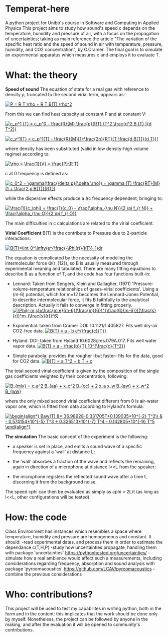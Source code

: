 # Temperat-here
A python project for Unibo's course in Software and Computing in Applied Physics 
This project aims to study how sound's speed c depends on the temperature, humidity and pressure of air, with a focus on the propagation of uncertainties; taking as main reference the article "The variation of the specific heat ratio and the speed of sound in air with temperature, pressure, humidity, and CO2 concentration", by O.Cramer. 
The final goal is to simulate an experimental apparatus which measures c and employs it to evaluate T. 


# What: the theory

**Speed of sound**
The equation of state for a real gas with reference to density ρ, truncated to the second virial term, appears as:

<a href="https://www.codecogs.com/eqnedit.php?latex=P&space;=&space;R&space;T&space;\rho&space;&plus;&space;R&space;T&space;B(T)&space;\rho^2" target="_blank"><img src="https://latex.codecogs.com/svg.latex?P&space;=&space;R&space;T&space;\rho&space;&plus;&space;R&space;T&space;B(T)&space;\rho^2" title="P = R T \rho + R T B(T) \rho^2" /></a>


From this we can find heat capacity at constant P and at constant V:


<a href="https://www.codecogs.com/eqnedit.php?latex=c_p^1&space;(T)&space;=&space;c_p^0&space;-&space;\frac{R}{M}&space;\frac{p}{RT}&space;(T^2&space;\frac{d^2&space;B&space;(T)&space;}{d&space;T^2})" target="_blank"><img src="https://latex.codecogs.com/gif.latex?c_p^1&space;(T)&space;=&space;c_p^0&space;-&space;\frac{R}{M}&space;\frac{p}{RT}&space;(T^2&space;\frac{d^2&space;B&space;(T)&space;}{d&space;T^2})" title="c_p^1 (T) = c_p^0 - \frac{R}{M} \frac{p}{RT} (T^2 \frac{d^2 B (T) }{d T^2})" /></a>


<a href="https://www.codecogs.com/eqnedit.php?latex=c_v^1(T)&space;=&space;c_p^1(T)&space;-&space;\frac{R}{M}[1&plus;\frac{2p}{RT}(T&space;\frac{d&space;B(T)}{d&space;T})]" target="_blank"><img src="https://latex.codecogs.com/svg.latex?c_v^1(T)&space;=&space;c_p^1(T)&space;-&space;\frac{R}{M}[1&plus;\frac{2p}{RT}(T&space;\frac{d&space;B(T)}{d&space;T})]" title="c_v^1(T) = c_p^1(T) - \frac{R}{M}[1+\frac{2p}{RT}(T \frac{d B(T)}{d T})]" /></a>

where density has been substituted (valid in low density-high volume regime) according to:

<a href="https://www.codecogs.com/eqnedit.php?latex=\rho&space;=&space;\frac{1}{V}&space;=&space;\frac{P}{R&space;T}" target="_blank"><img src="https://latex.codecogs.com/svg.latex?\rho&space;=&space;\frac{1}{V}&space;=&space;\frac{P}{R&space;T}" title="\rho = \frac{1}{V} = \frac{P}{R T}" /></a>

c at 0 frequency is defined as:


<a href="https://www.codecogs.com/eqnedit.php?latex=c_0^2&space;=&space;\gamma(\frac{\delta&space;p}{\delta&space;\rho})&space;=&space;\gamma&space;(T)&space;\frac{RT}{M}(1&space;&plus;&space;\frac{2&space;p&space;B(T)}{RT})" target="_blank"><img src="https://latex.codecogs.com/svg.latex?c_0^2&space;=&space;\gamma(\frac{\delta&space;p}{\delta&space;\rho})&space;=&space;\gamma&space;(T)&space;\frac{RT}{M}(1&space;&plus;&space;\frac{2&space;p&space;B(T)}{RT})" title="c_0^2 = \gamma(\frac{\delta p}{\delta \rho}) = \gamma (T) \frac{RT}{M}(1 + \frac{2 p B(T)}{RT})" /></a>

while the dispersive effects produce a Δc frequency dependent, bringing to:

<a href="https://www.codecogs.com/eqnedit.php?latex=\frac{1}{c_\phi}&space;=&space;\frac{1}{c_0}&space;-&space;\frac{\alpha_{\nu&space;N}}{2&space;\pi&space;f_{r&space;N}}&space;&plus;&space;\frac{\alpha_{\nu&space;O}}{2&space;\pi&space;f_{r&space;O}}" target="_blank"><img src="https://latex.codecogs.com/svg.latex?\frac{1}{c_\phi}&space;=&space;\frac{1}{c_0}&space;-&space;\frac{\alpha_{\nu&space;N}}{2&space;\pi&space;f_{r&space;N}}&space;&plus;&space;\frac{\alpha_{\nu&space;O}}{2&space;\pi&space;f_{r&space;O}}" title="\frac{1}{c_\phi} = \frac{1}{c_0} - \frac{\alpha_{\nu N}}{2 \pi f_{r N}} + \frac{\alpha_{\nu O}}{2 \pi f_{r O}}" /></a>

The main difficulties in c calculations are related to the virial coefficient.

**Virial Coefficient**
B(T) is the contribute to Pressure due to 2-particle interactions:

<a href="https://www.codecogs.com/eqnedit.php?latex=B(T)=\int_0^\infty(e^{\frac{-\Phi(r)}{kT}}-1)dr" target="_blank"><img src="https://latex.codecogs.com/gif.latex?B(T)=\int_0^\infty(e^{\frac{-\Phi(r)}{kT}}-1)dr" title="B(T)=\int_0^\infty(e^{\frac{-\Phi(r)}{kT}}-1)dr" /></a>

The equation is complicated by the necessity of modeling the intermolecular force Φ(r_{12}), so B is usually measured through experimental meaning and tabulated. There are many fitting equations to describe B as a function of T, and the code has four functions built-in:

- Lennard: Taken from Sengers, Klein and Gallagher, (1971) 'Pressure-volume-temperature relationships of gases-virial coefficients'. Using a (m-6) potential, which for m=12 becomes the Lennard-Jones Potential, to describe intermolecular force, it fits B faithfully to the analytical description. Actually it fails to converge in fitting properly.
<a href="https://www.codecogs.com/eqnedit.php?latex=\Phi(r;m,s)=\frac{m&space;e}{m-6}(\frac{m}{6})^{\frac{6}{m-6}}[(\frac{s}{r})^m-(\frac{s}{r})^6]" target="_blank"><img src="https://latex.codecogs.com/svg.latex?\Phi(r;m,s)=\frac{m&space;e}{m-6}(\frac{m}{6})^{\frac{6}{m-6}}[(\frac{s}{r})^m-(\frac{s}{r})^6]" title="\Phi(r;m,s)=\frac{m e}{m-6}(\frac{m}{6})^{\frac{6}{m-6}}[(\frac{s}{r})^m-(\frac{s}{r})^6]" /></a>

- Exponential: taken from Cramer DOI: 10.1121/1.405827. Fits well dry-air CO2-free data.
<a href="https://www.codecogs.com/eqnedit.php?latex=B(T)&space;=&space;a&space;-&space;b&space;e^{\frac{c}{T}}" target="_blank"><img src="https://latex.codecogs.com/svg.latex?B(T)&space;=&space;a&space;-&space;b&space;e^{\frac{c}{T}}" title="B(T) = a - b e^{\frac{c}{T}}" /></a>

- Hyland: DOI: taken from Hyland 10.6028/jres.079A.017. Fits well water vapor data.
<a href="https://www.codecogs.com/eqnedit.php?latex=B(T)&space;=&space;a&space;-&space;\frac{b}{T}&space;10^{\frac{c}{T^2}}" target="_blank"><img src="https://latex.codecogs.com/svg.latex?B(T)&space;=&space;a&space;-&space;\frac{b}{T}&space;10^{\frac{c}{T^2}}" title="B(T) = a - \frac{b}{T} 10^{\frac{c}{T^2}}" /></a>

- Simple parabola: provides the rougher -but faster- fits for the data, good for CO2 data.
<a href="https://www.codecogs.com/eqnedit.php?latex=B(T)&space;=&space;a&space;T^2&space;&plus;&space;b&space;T&space;&plus;&space;c" target="_blank"><img src="https://latex.codecogs.com/svg.latex?B(T)&space;=&space;a&space;T^2&space;&plus;&space;b&space;T&space;&plus;&space;c" title="B(T) = a T^2 + b T + c" /></a>



The total second virial coefficient is given by the composition of the single gas coefficients weighted by their concentration, following:

<a href="https://www.codecogs.com/eqnedit.php?latex=B_{mix}&space;=&space;x_a^2&space;B_{aa}&space;&plus;&space;x_c^2&space;B_{cc}&space;&plus;&space;2&space;x_a&space;x_w&space;B_{aw}&space;&plus;&space;x_w^2&space;B_{ww}" target="_blank"><img src="https://latex.codecogs.com/svg.latex?B_{mix}&space;=&space;x_a^2&space;B_{aa}&space;&plus;&space;x_c^2&space;B_{cc}&space;&plus;&space;2&space;x_a&space;x_w&space;B_{aw}&space;&plus;&space;x_w^2&space;B_{ww}" title="B_{mix} = x_a^2 B_{aa} + x_c^2 B_{cc} + 2 x_a x_w B_{aw} + x_w^2 B_{ww}" /></a>

where the only mixed second virial coefficient different from 0 is air-water vapor one, which is fitted from data according to Hyland's formula: 


<a href="https://www.codecogs.com/eqnedit.php?latex=\begin{align*}&space;Baw(T)&space;&=&space;36.98928-0.331705T&plus;0.139035*10^{-2}&space;T^2\\&space;&&space;-&space;0.574154*10^{-5}&space;T^3&space;&plus;&space;0.326513*10^{-7}&space;T^4&space;-&space;0.142805*10^{-9}&space;T^5&space;\end{align*}" target="_blank"><img src="https://latex.codecogs.com/svg.latex?\begin{align*}&space;Baw(T)&space;&=&space;36.98928-0.331705T&plus;0.139035*10^{-2}&space;T^2\\&space;&&space;-&space;0.574154*10^{-5}&space;T^3&space;&plus;&space;0.326513*10^{-7}&space;T^4&space;-&space;0.142805*10^{-9}&space;T^5&space;\end{align*}" title="\begin{align*} Baw(T) &= 36.98928-0.331705T+0.139035*10^{-2} T^2\\ & - 0.574154*10^{-5} T^3 + 0.326513*10^{-7} T^4 - 0.142805*10^{-9} T^5 \end{align*}" /></a>

**The simulation**
The basic concept of the experiment is the following:

- a speaker is set in place, and emits a sound wave of a specific frequency against a 'wall' at distance L;

- the 'wall' absorbes a fraction of the wave and reflects the remaining, again in direction of a microphone at distance l<<L from the speaker;

- the microphone registers the reflected sound wave after a time t, discerning it from the background noise.

The speed cphi can then be evaluated as simply as cphi = 2L/t (as long as l<<L, other configurations will be tested).


# How: the code
Class Environment has instances which resembles a space where temperature, humidity and pressure are homogeneous and constant. It should:
    -read experimental datas, and process them in order to estimate the dependance c(T,H,P)
    -study how uncertainties propagate, handling them with package 'uncertainties' https://pythonhosted.org/uncertainties/
    -simulate how a real ambience would affect such a measurements, including considerations regarding frequency, absorption and sound analysis with package 'pyroomacoustics' https://github.com/LCAV/pyroomacoustics
    -combine the previous considerations

# Who: contributions?
This project will be used to test my capabilites in writing python, both in the form and in the content: this implicates that the work should be done only by myself. Nonetheless, the project can be followed by anyone in the making, and after the evaluation it will be opened to community's contributions.
 
